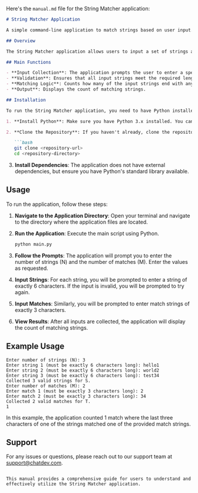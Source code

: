 Here's the `manual.md` file for the String Matcher application:

```markdown
# String Matcher Application

A simple command-line application to match strings based on user input.

## Overview

The String Matcher application allows users to input a set of strings and check how many of those strings end with specific substrings. The application is designed to be straightforward and user-friendly, ensuring that all inputs are validated for length before processing.

## Main Functions

- **Input Collection**: The application prompts the user to enter a specified number of strings of length 6 and a specified number of match strings of length 3.
- **Validation**: Ensures that all input strings meet the required lengths.
- **Matching Logic**: Counts how many of the input strings end with any of the specified match strings.
- **Output**: Displays the count of matching strings.

## Installation

To run the String Matcher application, you need to have Python installed on your machine. Follow these steps to set up the environment:

1. **Install Python**: Make sure you have Python 3.x installed. You can download it from [python.org](https://www.python.org/downloads/).

2. **Clone the Repository**: If you haven't already, clone the repository containing the application code.

   ```bash
   git clone <repository-url>
   cd <repository-directory>
   ```

3. **Install Dependencies**: The application does not have external dependencies, but ensure you have Python's standard library available.

## Usage

To run the application, follow these steps:

1. **Navigate to the Application Directory**: Open your terminal and navigate to the directory where the application files are located.

2. **Run the Application**: Execute the main script using Python.

   ```bash
   python main.py
   ```

3. **Follow the Prompts**: The application will prompt you to enter the number of strings (N) and the number of matches (M). Enter the values as requested.

4. **Input Strings**: For each string, you will be prompted to enter a string of exactly 6 characters. If the input is invalid, you will be prompted to try again.

5. **Input Matches**: Similarly, you will be prompted to enter match strings of exactly 3 characters.

6. **View Results**: After all inputs are collected, the application will display the count of matching strings.

## Example Usage

```
Enter number of strings (N): 3
Enter string 1 (must be exactly 6 characters long): hello1
Enter string 2 (must be exactly 6 characters long): world2
Enter string 3 (must be exactly 6 characters long): test34
Collected 3 valid strings for S.
Enter number of matches (M): 2
Enter match 1 (must be exactly 3 characters long): 2
Enter match 2 (must be exactly 3 characters long): 34
Collected 2 valid matches for T.
1
```

In this example, the application counted 1 match where the last three characters of one of the strings matched one of the provided match strings.

## Support

For any issues or questions, please reach out to our support team at [support@chatdev.com](mailto:support@chatdev.com).

```

This manual provides a comprehensive guide for users to understand and effectively utilize the String Matcher application.